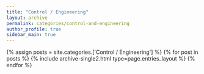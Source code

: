 ```yaml
---
title: "Control / Engineering"
layout: archive
permalink: categories/control-and-engineering
author_profile: true
sidebar_main: true
---
```



{% assign posts = site.categories.['Control / Engineering'] %}
{% for post in posts %} {% include archive-single2.html type=page.entries_layout %} {% endfor %}